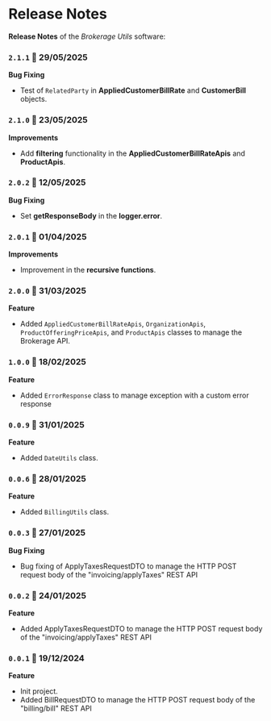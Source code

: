 # Release Notes

**Release Notes** of the *Brokerage Utils* software:

### <code>2.1.1</code> :calendar: 29/05/2025
**Bug Fixing**
* Test of `RelatedParty` in **AppliedCustomerBillRate** and **CustomerBill** objects.


### <code>2.1.0</code> :calendar: 23/05/2025
**Improvements**
* Add **filtering** functionality in the **AppliedCustomerBillRateApis** and **ProductApis**.


### <code>2.0.2</code> :calendar: 12/05/2025
**Bug Fixing**
* Set **getResponseBody** in the **logger.error**.


### <code>2.0.1</code> :calendar: 01/04/2025
**Improvements**
* Improvement in the **recursive functions**.


### <code>2.0.0</code> :calendar: 31/03/2025
**Feature**
* Added `AppliedCustomerBillRateApis`, `OrganizationApis`, `ProductOfferingPriceApis`, and `ProductApis` classes to manage the Brokerage API.

### <code>1.0.0</code> :calendar: 18/02/2025
**Feature**
* Added `ErrorResponse` class to manage exception with a custom error response

### <code>0.0.9</code> :calendar: 31/01/2025
**Feature**
* Added `DateUtils` class.


### <code>0.0.6</code> :calendar: 28/01/2025
**Feature**
* Added `BillingUtils` class.

### <code>0.0.3</code> :calendar: 27/01/2025
**Bug Fixing**
* Bug fixing of ApplyTaxesRequestDTO to manage the HTTP POST request body of the "invoicing/applyTaxes" REST API


### <code>0.0.2</code> :calendar: 24/01/2025
**Feature**
* Added ApplyTaxesRequestDTO to manage the HTTP POST request body of the "invoicing/applyTaxes" REST API


### <code>0.0.1</code> :calendar: 19/12/2024
**Feature**
* Init project.
* Added BillRequestDTO to manage the HTTP POST request body of the "billing/bill" REST API

